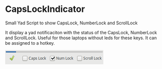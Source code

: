 # CapsLockIndicator
Small Yad Script to show CapsLock, NumberLock and ScrollLock

It display a yad notificaciton with the status of the CapsLock, NumberLock and ScrollLock. 
Useful for those laptops without leds for these keys.
It can be assigned to a hotkey. 

![Sample execution](/images/example.png)
